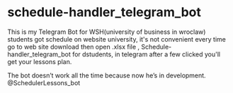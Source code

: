 # schedule-handler_telegram_bot
This is my Telegram Bot for WSH(university of business in wroclaw) students got schedule on website university, 
it's not convenient every time go to web site download then open .xlsx file , Schedule-handler_telegram_bot for dstudents, in telegram after a few clicked you'll get your lessons plan.

The bot doesn’t work all the time because now he’s in development.
@SchedulerLessons_bot
